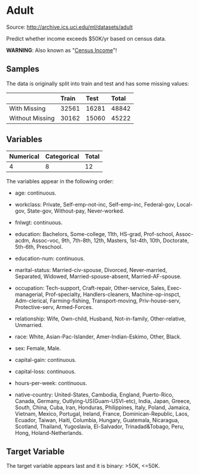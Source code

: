 # Adult

Source: http://archive.ics.uci.edu/ml/datasets/adult

Predict whether income exceeds $50K/yr based on census data.

**WARNING**: Also known as "[Census Income](http://archive.ics.uci.edu/ml/datasets/Census+Income)"!

## Samples

The data is originally split into train and test and has some missing values:

| | Train | Test | Total |
| :--- | :--- | :--- | :--- |
| With Missing | 32561 | 16281 | 48842 |
| Without Missing | 30162 | 15060 | 45222 |

## Variables

| Numerical | Categorical | Total |
| :--- | :--- | :--- |
| 4 | 8 | 12 |

The variables appear in the following order:

- age: continuous.

- workclass: Private, Self-emp-not-inc, Self-emp-inc, Federal-gov, Local-gov, State-gov, Without-pay, Never-worked.

- fnlwgt: continuous.

- education: Bachelors, Some-college, 11th, HS-grad, Prof-school, Assoc-acdm, Assoc-voc, 9th, 7th-8th, 12th, Masters, 1st-4th, 10th, Doctorate, 5th-6th, Preschool.

- education-num: continuous.

- marital-status: Married-civ-spouse, Divorced, Never-married, Separated, Widowed, Married-spouse-absent, Married-AF-spouse.

- occupation: Tech-support, Craft-repair, Other-service, Sales, Exec-managerial, Prof-specialty, Handlers-cleaners, Machine-op-inspct, Adm-clerical, Farming-fishing, Transport-moving, Priv-house-serv, Protective-serv, Armed-Forces.

- relationship: Wife, Own-child, Husband, Not-in-family, Other-relative, Unmarried.

- race: White, Asian-Pac-Islander, Amer-Indian-Eskimo, Other, Black.

- sex: Female, Male.

- capital-gain: continuous.

- capital-loss: continuous.

- hours-per-week: continuous.

- native-country: United-States, Cambodia, England, Puerto-Rico, Canada, Germany, Outlying-US(Guam-USVI-etc), India, Japan, Greece, South, China, Cuba, Iran, Honduras, Philippines, Italy, Poland, Jamaica, Vietnam, Mexico, Portugal, Ireland, France, Dominican-Republic, Laos, Ecuador, Taiwan, Haiti, Columbia, Hungary, Guatemala, Nicaragua, Scotland, Thailand, Yugoslavia, El-Salvador, Trinadad&Tobago, Peru, Hong, Holand-Netherlands.

## Target Variable

The target variable appears last and it is binary: >50K, <=50K.